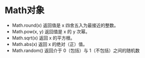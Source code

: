 # Math对象

- Math.round(x) 返回值是 x 四舍五入为最接近的整数。
- Math.pow(x, y) 返回值是 x 的 y 次幂。
- Math.sqrt(x) 返回 x 的平方根。
- Math.abs(x) 返回 x 的绝对（正）值。
- Math.random() 返回介于 0（包括）与 1（不包括）之间的随机数
